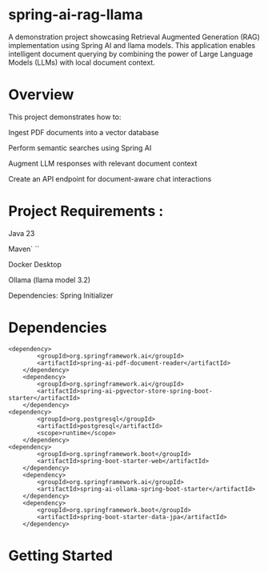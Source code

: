# spring-ai-rag-llama

A demonstration project showcasing Retrieval Augmented Generation (RAG) implementation using Spring AI and llama models. This application enables intelligent document querying by combining the power of Large Language Models (LLMs) with local document context.

# Overview

This project demonstrates how to:

Ingest PDF documents into a vector database

Perform semantic searches using Spring AI

Augment LLM responses with relevant document context

Create an API endpoint for document-aware chat interactions

#  Project Requirements :

Java 23

Maven`  ``

Docker Desktop

Ollama (llama model 3.2)

Dependencies: Spring Initializer


#  Dependencies

    <dependency>
			<groupId>org.springframework.ai</groupId>
			<artifactId>spring-ai-pdf-document-reader</artifactId>
		</dependency>
		<dependency>
			<groupId>org.springframework.ai</groupId>
			<artifactId>spring-ai-pgvector-store-spring-boot-starter</artifactId>
		</dependency>
    <dependency>
			<groupId>org.postgresql</groupId>
			<artifactId>postgresql</artifactId>
			<scope>runtime</scope>
		</dependency>
    <dependency>
			<groupId>org.springframework.boot</groupId>
			<artifactId>spring-boot-starter-web</artifactId>
		</dependency>
		<dependency>
			<groupId>org.springframework.ai</groupId>
			<artifactId>spring-ai-ollama-spring-boot-starter</artifactId>
		</dependency>
		<dependency>
			<groupId>org.springframework.boot</groupId>
			<artifactId>spring-boot-starter-data-jpa</artifactId>
		</dependency>

  #  Getting Started
  
